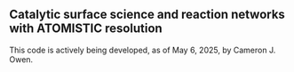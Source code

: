 ## Catalytic surface science and reaction networks with ATOMISTIC resolution

This code is actively being developed, as of May 6, 2025, by Cameron J. Owen.
